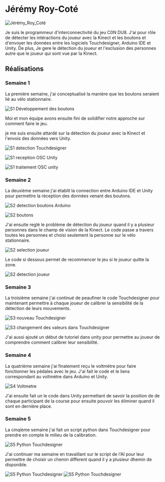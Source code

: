 # Jérémy Roy-Coté

 ![Jérémy_Roy_Coté](../img/jeremy_roy-cote.webp)

Je suis le programmeur d'interconnectivité du jeu C0N DU8. J'ai pour rôle de détecter les intéractions du joueur avec la Kinect et les boutons et d'envoyer les données entre les logiciels Touchdesigner, Arduino IDE et Unity. De plus, Je gere le détection du joueur et l'exclusion des personnes autre que le joueur qui sont vue par la Kinect.

 ## Réalisations

### Semaine 1

La première semaine, j'ai conceptualisé la manière que les boutons seraient lié au vélo stationnaire.

![S1 Développement des boutons](./img/Semaine_1_conception_Boutons.webp)

Moi et mon équipe avons ensuite fini de solidifier notre approche sur comment faire le jeu.

je me suis ensuite attardé sur la détection du joueur avec la Kinect et l'envois des données vers Unity.

![S1 detection Touchdesigner](./img/Semaine_1-Touchdesigner.webp)

![S1 reception OSC Unity](./img/Semaine_1_Unity_Reception_OSC_Basique.webp)

![S1 traitement OSC unity](./img/Semaine_1_Unity_Traitement_OSC.webp)

### Semaine 2

La deuxième semaine j'ai établit la connection entre Arduino IDE et Unity pour permettre la réception des données venant des boutons.

![S2 detection boutons Arduino](./img/Semaine_2_Arduino_Bouton.webp)

![S2 boutons](./img/Semaine_2_Boutons.webp)

J'ai ensuite reglé le problème de détection du joueur quand il y a plusieur personnes dans le champ de vision de la Kinect. Le code passe a travers toutes les personnes et choisi seulement la personne sur le vélo stationnaire.

![S2 selection joueur](./img/Semaine_2_Touchdesigner_Selection_Joueur.webp)

Le code si dessous permet de recommencer le jeu si le joueur quitte la zone.

![S2 detection joueur](./img/Semaine_2_Unity_Detection_Joueur.webp)


### Semaine 3

La troisième semaine j'ai continué de peaufiner le code Touchdesigner pour maintenant permettre à chaque joueur de calibrer la sensibilité de la détection de leurs mouvements.

![S3 nouveau Touchdesigner](./img/Semaine_3_Touchdesigner.webp)

![S3 changement des valeurs dans Touchdesigner](./img/Semaine_3_Touchdesigner_Calibration.webp)

J'ai aussi ajouté un début de tutoriel dans unity pour permettre au joueur de comprendre comment calibrer leur sensibilité.

### Semaine 4

La quatrième semaine j'ai finalement reçu le voltmètre pour faire fonctionner les pédales avec le jeu. J'ai fait le code et le liens correspondant au voltmètre dans Arduino et Unity. 

![S4 Voltmetre](./img/Semaine_4_Voltmetre.wepb)

J'ai ensuite fait un le code dans Unity permettant de savoir la position de de chaque participant de la course pour ensuite pouvoir les éliminer quand il sont en dernière place.

### Semaine 5

La cinqième semaine j'ai fait un script python dans Touchdesigner pour prendre en compte le milieu de la calibration.

![S5 Python Touchdesigner](./img/Semaine_5_Touchdesigner_Python_Scaling.webp)

J'ai continuer ma semaine en travaillant sur le script de l'AI pour leur permettre de choisir un chemin different quand il y a plusieur dhemin de disponible.

![S5 Python Touchdesigner](./img/Semaine_5_Chemin_Aleatoire_Fin_Tour.webp)
![S5 Python Touchdesigner](./img/Semaine_5_Chemin_Aleatoire.webp)

